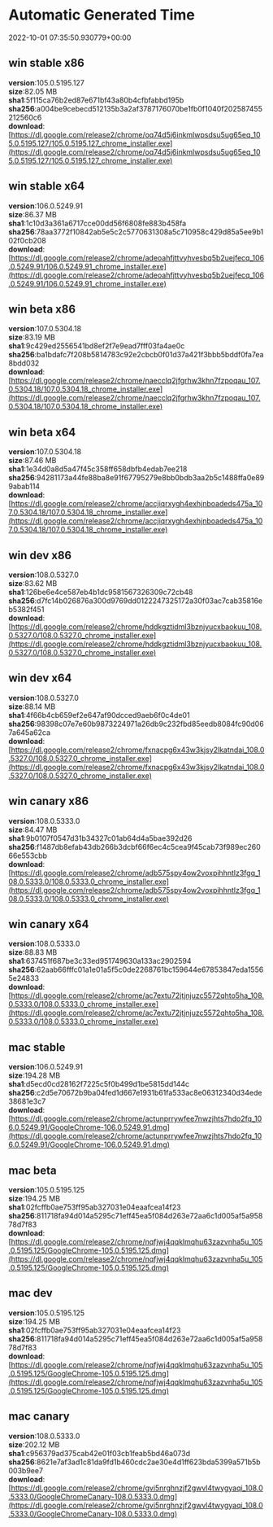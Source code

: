 # Automatic Generated Time
2022-10-01 07:35:50.930779+00:00

## win stable x86
**version**:105.0.5195.127  
**size**:82.05 MB  
**sha1**:5f115ca76b2ed87e671bf43a80b4cfbfabbd195b  
**sha256**:a004be9cebecd512135b3a2af3787176070be1fb0f1040f202587455212560c6  
**download**:[https://dl.google.com/release2/chrome/oq74d5j6inkmlwpsdsu5ug65eq_105.0.5195.127/105.0.5195.127_chrome_installer.exe](https://dl.google.com/release2/chrome/oq74d5j6inkmlwpsdsu5ug65eq_105.0.5195.127/105.0.5195.127_chrome_installer.exe)  

## win stable x64
**version**:106.0.5249.91  
**size**:86.37 MB  
**sha1**:1c10d3a361a6717cce00dd56f6808fe883b458fa  
**sha256**:78aa3772f10842ab5e5c2c5770631308a5c710958c429d85a5ee9b102f0cb208  
**download**:[https://dl.google.com/release2/chrome/adeoahfjttvyhvesbq5b2uejfecq_106.0.5249.91/106.0.5249.91_chrome_installer.exe](https://dl.google.com/release2/chrome/adeoahfjttvyhvesbq5b2uejfecq_106.0.5249.91/106.0.5249.91_chrome_installer.exe)  

## win beta x86
**version**:107.0.5304.18  
**size**:83.19 MB  
**sha1**:9c429ed2556541bd8ef2f7e9ead7fff03fa4ae0c  
**sha256**:ba1bdafc7f208b5814783c92e2cbcb0f01d37a421f3bbb5bddf0fa7ea8bdd032  
**download**:[https://dl.google.com/release2/chrome/naecclq2jfgrhw3khn7fzpoqau_107.0.5304.18/107.0.5304.18_chrome_installer.exe](https://dl.google.com/release2/chrome/naecclq2jfgrhw3khn7fzpoqau_107.0.5304.18/107.0.5304.18_chrome_installer.exe)  

## win beta x64
**version**:107.0.5304.18  
**size**:87.46 MB  
**sha1**:1e34d0a8d5a47f45c358ff658dbfb4edab7ee218  
**sha256**:94281173a44fe88ba8e91f67795279e8bb0bdb3aa2b5c1488ffa0e899abab114  
**download**:[https://dl.google.com/release2/chrome/accjiqrxygh4exhjnboadeds475a_107.0.5304.18/107.0.5304.18_chrome_installer.exe](https://dl.google.com/release2/chrome/accjiqrxygh4exhjnboadeds475a_107.0.5304.18/107.0.5304.18_chrome_installer.exe)  

## win dev x86
**version**:108.0.5327.0  
**size**:83.62 MB  
**sha1**:126be6e4ce587eb4b1dc9581567326309c72cb48  
**sha256**:d7fc14b026876a300d9769dd0122247325172a30f03ac7cab35816eb5382f451  
**download**:[https://dl.google.com/release2/chrome/hddkgztidml3bznjyucxbaokuu_108.0.5327.0/108.0.5327.0_chrome_installer.exe](https://dl.google.com/release2/chrome/hddkgztidml3bznjyucxbaokuu_108.0.5327.0/108.0.5327.0_chrome_installer.exe)  

## win dev x64
**version**:108.0.5327.0  
**size**:88.14 MB  
**sha1**:4f66b4cb659ef2e647af90dcced9aeb6f0c4de01  
**sha256**:98398c07e7e60b9873224971a26db9c232fbd85eedb8084fc90d067a645a62ca  
**download**:[https://dl.google.com/release2/chrome/fxnacpg6x43w3kjsy2lkatndai_108.0.5327.0/108.0.5327.0_chrome_installer.exe](https://dl.google.com/release2/chrome/fxnacpg6x43w3kjsy2lkatndai_108.0.5327.0/108.0.5327.0_chrome_installer.exe)  

## win canary x86
**version**:108.0.5333.0  
**size**:84.47 MB  
**sha1**:9b0107f0547d31b34327c01ab64d4a5bae392d26  
**sha256**:f1487db8efab43db266b3dcbf66f6ec4c5cea9f45cab73f989ec26066e553cbb  
**download**:[https://dl.google.com/release2/chrome/adb575spy4ow2voxpihhntlz3fgq_108.0.5333.0/108.0.5333.0_chrome_installer.exe](https://dl.google.com/release2/chrome/adb575spy4ow2voxpihhntlz3fgq_108.0.5333.0/108.0.5333.0_chrome_installer.exe)  

## win canary x64
**version**:108.0.5333.0  
**size**:88.83 MB  
**sha1**:637451f687be3c33ed951749630a133ac2902594  
**sha256**:62aab66fffc01a1e01a5f5c0de2268761bc159644e67853847eda15565e24833  
**download**:[https://dl.google.com/release2/chrome/ac7extu72jtjnjuzc5572qhto5ha_108.0.5333.0/108.0.5333.0_chrome_installer.exe](https://dl.google.com/release2/chrome/ac7extu72jtjnjuzc5572qhto5ha_108.0.5333.0/108.0.5333.0_chrome_installer.exe)  

## mac stable
**version**:106.0.5249.91  
**size**:194.28 MB  
**sha1**:d5ecd0cd28162f7225c5f0b499d1be5815dd144c  
**sha256**:c2d5e70672b9ba04fed1d667e1931b61fa533ac8e06312340d34ede38681e3c7  
**download**:[https://dl.google.com/release2/chrome/actunprrywfee7nwzjhts7hdo2fq_106.0.5249.91/GoogleChrome-106.0.5249.91.dmg](https://dl.google.com/release2/chrome/actunprrywfee7nwzjhts7hdo2fq_106.0.5249.91/GoogleChrome-106.0.5249.91.dmg)  

## mac beta
**version**:105.0.5195.125  
**size**:194.25 MB  
**sha1**:02fcffb0ae753ff95ab327031e04eaafcea14f23  
**sha256**:811718fa94d014a5295c71eff45ea5f084d263e72aa6c1d005af5a95878d7f83  
**download**:[https://dl.google.com/release2/chrome/nqfjwj4qqklmqhu63zazvnha5u_105.0.5195.125/GoogleChrome-105.0.5195.125.dmg](https://dl.google.com/release2/chrome/nqfjwj4qqklmqhu63zazvnha5u_105.0.5195.125/GoogleChrome-105.0.5195.125.dmg)  

## mac dev
**version**:105.0.5195.125  
**size**:194.25 MB  
**sha1**:02fcffb0ae753ff95ab327031e04eaafcea14f23  
**sha256**:811718fa94d014a5295c71eff45ea5f084d263e72aa6c1d005af5a95878d7f83  
**download**:[https://dl.google.com/release2/chrome/nqfjwj4qqklmqhu63zazvnha5u_105.0.5195.125/GoogleChrome-105.0.5195.125.dmg](https://dl.google.com/release2/chrome/nqfjwj4qqklmqhu63zazvnha5u_105.0.5195.125/GoogleChrome-105.0.5195.125.dmg)  

## mac canary
**version**:108.0.5333.0  
**size**:202.12 MB  
**sha1**:c956379ad375cab42e01f03cb1feab5bd46a073d  
**sha256**:8621e7af3ad1c81da9fd1b460cdc2ae30e4d1ff623bda5399a571b5b003b9ee7  
**download**:[https://dl.google.com/release2/chrome/gvi5nrghnzjf2gwvl4twygyaqi_108.0.5333.0/GoogleChromeCanary-108.0.5333.0.dmg](https://dl.google.com/release2/chrome/gvi5nrghnzjf2gwvl4twygyaqi_108.0.5333.0/GoogleChromeCanary-108.0.5333.0.dmg)  

